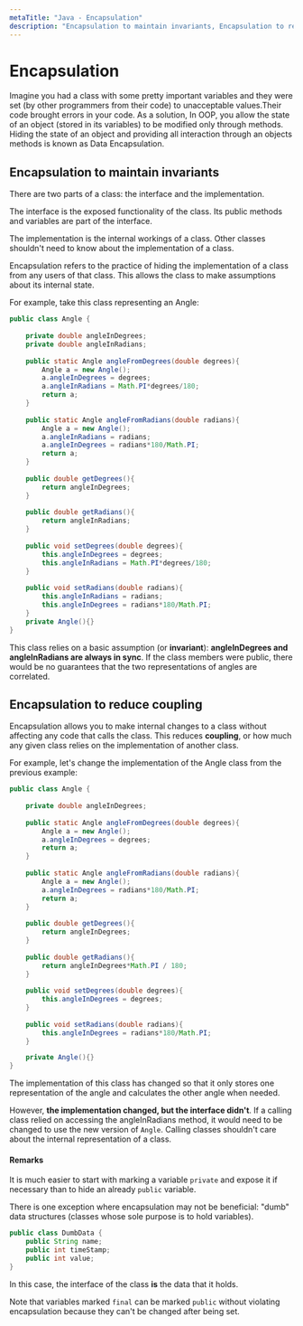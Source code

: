 ```yaml
---
metaTitle: "Java - Encapsulation"
description: "Encapsulation to maintain invariants, Encapsulation to reduce coupling"
---
```


# Encapsulation


Imagine you had a class with some pretty important variables and they were set (by other programmers from their code) to unacceptable values.Their code brought errors in your code. As a solution, In OOP, you allow the state of an object (stored in its variables) to be modified only through methods. Hiding the state of an object and providing all interaction through an objects methods is known as Data Encapsulation.



## Encapsulation to maintain invariants


There are two parts of a class: the interface and the implementation.

The interface is the exposed functionality of the class. Its public methods and variables are part of the interface.

The implementation is the internal workings of a class. Other classes shouldn't need to know about the implementation of a class.

Encapsulation refers to the practice of hiding the implementation of a class from any users of that class. This allows the class to make assumptions about its internal state.

For example, take this class representing an Angle:

```java
public class Angle {
    
    private double angleInDegrees;
    private double angleInRadians;
    
    public static Angle angleFromDegrees(double degrees){
        Angle a = new Angle();
        a.angleInDegrees = degrees;
        a.angleInRadians = Math.PI*degrees/180;
        return a;
    }
    
    public static Angle angleFromRadians(double radians){
        Angle a = new Angle();
        a.angleInRadians = radians;
        a.angleInDegrees = radians*180/Math.PI;
        return a;
    }
    
    public double getDegrees(){
        return angleInDegrees;
    }
    
    public double getRadians(){
        return angleInRadians;
    }
    
    public void setDegrees(double degrees){
        this.angleInDegrees = degrees;
        this.angleInRadians = Math.PI*degrees/180;
    }
    
    public void setRadians(double radians){
        this.angleInRadians = radians;
        this.angleInDegrees = radians*180/Math.PI;
    }
    private Angle(){}
}

```

This class relies on a basic assumption (or **invariant**): **angleInDegrees and angleInRadians are always in sync**. If the class members were public, there would be no guarantees that the two representations of angles are correlated.



## Encapsulation to reduce coupling


Encapsulation allows you to make internal changes to a class without affecting any code that calls the class. This reduces **coupling**, or how much any given class relies on the implementation of another class.

For example, let's change the implementation of the Angle class from the previous example:

```java
public class Angle {
    
    private double angleInDegrees;
    
    public static Angle angleFromDegrees(double degrees){
        Angle a = new Angle();
        a.angleInDegrees = degrees;
        return a;
    }
    
    public static Angle angleFromRadians(double radians){
        Angle a = new Angle();
        a.angleInDegrees = radians*180/Math.PI;
        return a;
    }
    
    public double getDegrees(){
        return angleInDegrees;
    }
    
    public double getRadians(){
        return angleInDegrees*Math.PI / 180;
    }
    
    public void setDegrees(double degrees){
        this.angleInDegrees = degrees;
    }
    
    public void setRadians(double radians){
        this.angleInDegrees = radians*180/Math.PI;
    }

    private Angle(){}
}

```

The implementation of this class has changed so that it only stores one representation of the angle and calculates the other angle when needed.

However, **the implementation changed, but the interface didn't**. If a calling class relied on accessing the angleInRadians method, it would need to be changed to use the new version of `Angle`. Calling classes shouldn't care about the internal representation of a class.



#### Remarks


It is much easier to start with marking a variable `private` and expose it if necessary than to hide an already `public` variable.

There is one exception where encapsulation may not be beneficial: "dumb" data structures (classes whose sole purpose is to hold variables).

```java
public class DumbData {
    public String name;
    public int timeStamp;
    public int value;
}

```

In this case, the interface of the class **is** the data that it holds.

Note that variables marked `final` can be marked `public` without violating encapsulation because they can't be changed after being set.

